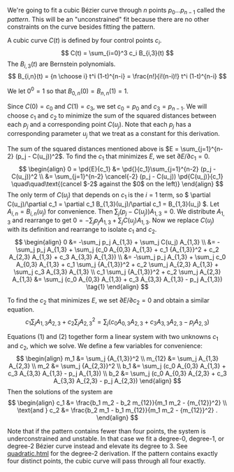 <!-- To format this file, you need to use a hacked version of Markdown that ignores MathJax sections containing in $...$ and $$...$$ delimiters. -->

<div style='display:none'>
$$
\newcommand{\pd}[2]{\frac{\partial#1}{\partial#2}}
$$
</div>

We're going to fit a cubic B&eacute;zier curve through $n$ points $p_0 ... p_{n-1}$ called the *pattern*. This will be an "unconstrained" fit because there are no other constraints on the curve besides fitting the pattern.

A cubic curve $C(t)$ is defined by four control points $c_i$.
$$ C(t) = \sum_{i=0}^3 c_i B_{i,3}(t) $$
The $B_{i,3}(t)$ are Bernstein polynomials.
$$ B_{i,n}(t) = {n \choose i} t^i (1-t)^{n-i} = \frac{n!}{i!(n-i)!} t^i (1-t)^{n-i} $$

We let $0^0 = 1$ so that $B_{0,n}(0) = B_{n,n}(1) = 1$.

Since $C(0) = c_0$ and $C(1) = c_3$, we set $c_0 = p_0$ and $c_3 = p_{n-1}$. We will choose $c_1$ and $c_2$ to minimize the sum of the squared distances between each $p_j$ and a corresponding point $C(u_j)$. Note that each $p_j$ has a corresponding parameter $u_j$ that we treat as a constant for this derivation.

The sum of the squared distances mentioned above is $E = \sum_{j=1}^{n-2} (p_j - C(u_j))^2$. To find the $c_1$ that minimizes $E$, we set $\partial E/\partial c_1 = 0$.
$$
\begin{align}
0 = \pd{E}{c_1}
    &= \pd{}{c_1}\sum_{j=1}^{n-2} (p_j - C(u_j))^2 \\
    &= \sum_{j=1}^{n-2} \cancel{-2} (p_j - C(u_j)) \pd{C(u_j)}{c_1}
        \quad\quad\text{(cancel $-2$ against the $0$ on the left)}
\end{align}
$$
The only term of $C(u_j)$ that depends on $c_1$ is the $i=1$ term, so 
$
\partial C(u_j)/\partial c_1 = \partial c_1 B_{1,3}(u_j)/\partial c_1 = B_{1,3}(u_j)
$.
Let $A_{i,n} = B_{i,n}(u_j)$ for convenience. Then $\sum_j (p_j - C(u_j))A_{1,3} = 0$. We distribute $A_{1,3}$ and rearrange to get $0 = -\sum_j p_j A_{1,3} + \sum_j C(u_j) A_{1,3}$. Now we replace $C(u_j)$ with its definition and rearrange to isolate $c_1$ and $c_2$.
$$
\begin{align}
0
    &= -\sum_j p_j A_{1,3} + \sum_j C(u_j) A_{1,3} \\
    &= -\sum_j p_j A_{1,3} + \sum_j (c_0 A_{0,3} A_{1,3} + c_1 {A_{1,3}}^2 + c_2 A_{2,3} A_{1,3} + c_3 A_{3,3} A_{1,3}) \\
    &= -\sum_j p_j A_{1,3} + \sum_j c_0 A_{0,3} A_{1,3} + c_1 \sum_j {A_{1,3}}^2 + c_2 \sum_j A_{2,3} A_{1,3} + \sum_j c_3 A_{3,3} A_{1,3} \\
c_1 \sum_j {A_{1,3}}^2 + c_2 \sum_j A_{2,3} A_{1,3}
    &= \sum_j (c_0 A_{0,3} A_{1,3} + c_3 A_{3,3} A_{1,3} - p_j A_{1,3})
    \tag{1}
\end{align}
$$

To find the $c_2$ that minimizes $E$, we set $\partial E/\partial c_2 = 0$ and obtain a similar equation.
$$ 
c_1 \sum_j A_{1,3} A_{2,3} + c_2 \sum_j {A_{2,3}}^2
    = \sum_j (c_0 A_{0,3} A_{2,3} + c_3 A_{3,3} A_{2,3} - p_j A_{2,3})
    \tag{2}
$$

Equations $(1)$ and $(2)$ together form a linear system with two unknowns $c_1$ and $c_2$, which we solve.  We define a few variables for convenience:
$$
\begin{align}
m_1 &= \sum_j {A_{1,3}}^2 \\
m_{12} &= \sum_j A_{1,3} A_{2,3} \\
m_2 &= \sum_j {A_{2,3}}^2 \\
b_1 &= \sum_j (c_0 A_{0,3} A_{1,3} + c_3 A_{3,3} A_{1,3} - p_j A_{1,3}) \\
b_2 &= \sum_j (c_0 A_{0,3} A_{2,3} + c_3 A_{3,3} A_{2,3} - p_j A_{2,3})
\end{align}
$$
Then the solutions of the system are
$$
\begin{align}
c_1 &= \frac{b_1 m_2 - b_2 m_{12}}{m_1 m_2 - {m_{12}}^2} \\
\text{and } c_2 &= \frac{b_2 m_1 - b_1 m_{12}}{m_1 m_2 - {m_{12}}^2} .
\end{align}
$$

Note that if the pattern contains fewer than four points, the system is underconstrained and unstable.  In that case we fit a degree-0, degree-1, or degree-2 B&eacute;zier curve instead and elevate its degree to 3.  See [quadratic.html](quadratic.html) for the degree-2 derivation.  If the pattern contains exactly four distinct points, the cubic curve will pass through all four exactly.

